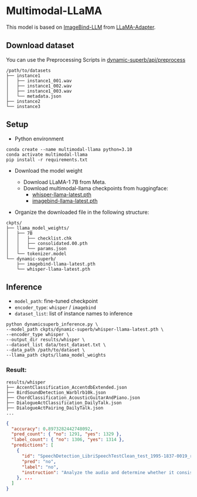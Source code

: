 # Multimodal-LLaMA

This model is based on [ImageBind-LLM](https://github.com/OpenGVLab/LLaMA-Adapter/tree/main/imagebind_LLM) from [LLaMA-Adapter](https://github.com/OpenGVLab/LLaMA-Adapter).

## Download dataset

You can use the Preprocessing Scripts in [dynamic-superb/api/preprocess](https://github.com/dynamic-superb/dynamic-superb/tree/main/api/preprocess)

```
/path/to/datasets
├── instance1
│   ├── instance1_001.wav
│   ├── instance1_002.wav
│   ├── instance1_003.wav
│   └── metadata.json
├── instance2
└── instance3
```

## Setup
- Python environment
```
conda create --name multimodal-llama python=3.10
conda activate multimodal-llama
pip install -r requirements.txt
```

- Download the model weight
  - Download LLaMA-1 7B from Meta.
  - Download multimodal-llama checkpoints from huggingface:
    - [whisper-llama-latest.pth](https://huggingface.co/DynamicSuperb/multimodal-llama/resolve/main/whisper-llama-latest.pth)
    - [imagebind-llama-latest.pth](https://huggingface.co/DynamicSuperb/multimodal-llama/resolve/main/imagebind-llama-latest.pth)

- Organize the downloaded file in the following structure:
```
ckpts/
├── llama_model_weights/
│   ├── 7B
│   │   ├── checklist.chk
│   │   ├── consolidated.00.pth
│   │   └── params.json
│   └── tokenizer.model
└── dynamic-superb/
    ├── imagebind-llama-latest.pth
    └── whisper-llama-latest.pth
```

## Inference

- `model_path`: fine-tuned checkpoint
- `encoder_type`: `whisper` / `imagebind`
- `dataset_list`: list of instance names to inference

```shell
python dynamicsuperb_inference.py \
--model_path ckpts/dynamic-superb/whisper-llama-latest.pth \
--encoder_type whisper \
--output_dir results/whisper \
--dataset_list data/test_dataset.txt \
--data_path /path/to/dataset \
--llama_path ckpts/llama_model_weights
```

### Result: 

```
results/whisper
├── AccentClassification_AccentdbExtended.json
├── BirdSoundDetection_Warblrb10k.json
├── ChordClassification_AcousticGuitarAndPiano.json
├── DialogueActClassification_DailyTalk.json
├── DialogueActPairing_DailyTalk.json
...
```

```json
{
  "accuracy": 0.8973282442748092,
  "pred_count": { "no": 1291, "yes": 1329 },
  "label_count": { "no": 1306, "yes": 1314 },
  "predictions": [
    {
      "id": "SpeechDetection_LibriSpeechTestClean_test_1995-1837-0019_reversed.flac",
      "pred": "no",
      "label": "no",
      "instruction": "Analyze the audio and determine whether it consists of real speech or not. The answer could be yes or no."
    }, ...
  ]
}
```
